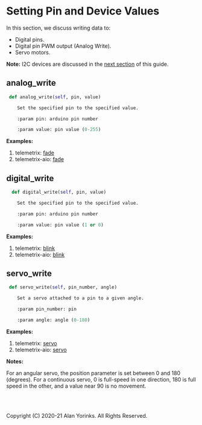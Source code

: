# Setting Pin and Device Values
In this section, we discuss writing data to:

* Digital pins.
* Digital pin PWM output (Analog Write).
* Servo motors.


**Note:** I2C devices are discussed in the [next section](../i2c)
 of this guide. 
 
## analog_write

```python
 def analog_write(self, pin, value)

    Set the specified pin to the specified value.

    :param pin: arduino pin number

    :param value: pin value (0-255)

```

**Examples:** 

1. telemetrix: [fade](https://github.com/MrYsLab/telemetrix/blob/master/examples/fade.py)
2. telemetrix-aio: [fade](https://github.com/MrYsLab/telemetrix-aio/blob/master/examples/fade.py)

## digital_write

```python
  def digital_write(self, pin, value)

    Set the specified pin to the specified value.

    :param pin: arduino pin number

    :param value: pin value (1 or 0)

```
**Examples:** 

1. telemetrix: [blink](https://github.com/MrYsLab/telemetrix/blob/master/examples/blink.py)
2. telemetrix-aio: [blink](https://github.com/MrYsLab/telemetrix-aio/blob/master/examples/blink.py)


## servo_write

```python
 def servo_write(self, pin_number, angle)

    Set a servo attached to a pin to a given angle.

    :param pin_number: pin

    :param angle: angle (0-180)
```

**Examples:** 

1. telemetrix: [servo](https://github.com/MrYsLab/telemetrix/blob/master/examples/servo.py)
2. telemetrix-aio: [servo](https://github.com/MrYsLab/telemetrix-aio/blob/master/examples/servo.py)


**Notes:** 

For an angular servo, the position parameter is set between 0 and 180 (degrees).
For a continuous servo, 0 is full-speed in one direction, 
180 is full speed in the other, and a value near 90 is no movement.



<br>
<br>

Copyright (C) 2020-21 Alan Yorinks. All Rights Reserved.
